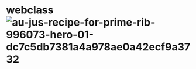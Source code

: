 # webclass![au-jus-recipe-for-prime-rib-996073-hero-01-dc7c5db7381a4a978ae0a42ecf9a3732](https://github.com/user-attachments/assets/e06a8b37-b8e8-4573-af4a-455014390a66)
